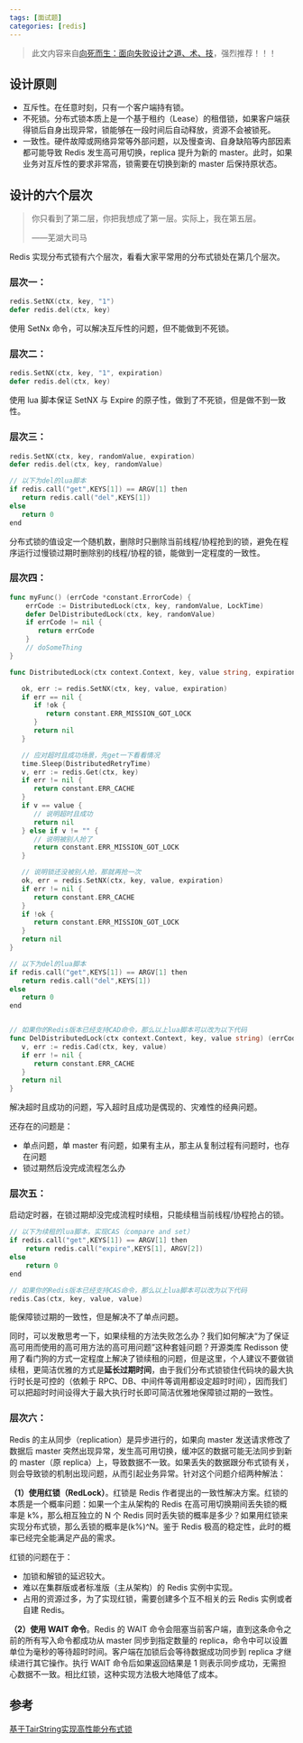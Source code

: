 ```yaml
---
tags: [面试题]
categories: [redis] 
---
```


> 此文内容来自[向死而生：面向失败设计之道、术、技](https://mp.weixin.qq.com/s/a-RA9hP400qUjcdsXxjSbg)，强烈推荐！！！

## **设计原则**

- 互斥性。在任意时刻，只有一个客户端持有锁。
- 不死锁。分布式锁本质上是一个基于租约（Lease）的租借锁，如果客户端获得锁后自身出现异常，锁能够在一段时间后自动释放，资源不会被锁死。
- 一致性。硬件故障或网络异常等外部问题，以及慢查询、自身缺陷等内部因素都可能导致 Redis 发生高可用切换，replica 提升为新的 master。此时，如果业务对互斥性的要求非常高，锁需要在切换到新的 master 后保持原状态。

## 设计的六个层次

> 你只看到了第二层，你把我想成了第一层。实际上，我在第五层。
>
> ——芜湖大司马

Redis 实现分布式锁有六个层次，看看大家平常用的分布式锁处在第几个层次。

### **层次一：**

```go
redis.SetNX(ctx, key, "1")
defer redis.del(ctx, key)
```

使用 SetNx 命令，可以解决互斥性的问题，但不能做到不死锁。

### **层次二：**

```go
redis.SetNX(ctx, key, "1", expiration)
defer redis.del(ctx, key)
```

使用 lua 脚本保证 SetNX 与 Expire 的原子性，做到了不死锁，但是做不到一致性。

### **层次三：**

```go
redis.SetNX(ctx, key, randomValue, expiration)
defer redis.del(ctx, key, randomValue)

// 以下为del的lua脚本
if redis.call("get",KEYS[1]) == ARGV[1] then
   return redis.call("del",KEYS[1])
else
   return 0
end
```

分布式锁的值设定一个随机数，删除时只删除当前线程/协程抢到的锁，避免在程序运行过慢锁过期时删除别的线程/协程的锁，能做到一定程度的一致性。

### **层次四：**

```go
func myFunc() (errCode *constant.ErrorCode) {
    errCode := DistributedLock(ctx, key, randomValue, LockTime)
    defer DelDistributedLock(ctx, key, randomValue)
    if errCode != nil {
       return errCode
    }
    // doSomeThing
}

func DistributedLock(ctx context.Context, key, value string, expiration time.Duration) (errCode *constant.ErrorCode) {

   ok, err := redis.SetNX(ctx, key, value, expiration)
   if err == nil {
      if !ok {
         return constant.ERR_MISSION_GOT_LOCK
      }
      return nil
   }

   // 应对超时且成功场景，先get一下看看情况
   time.Sleep(DistributedRetryTime)
   v, err := redis.Get(ctx, key)
   if err != nil {
      return constant.ERR_CACHE
   }
   if v == value {
      // 说明超时且成功
      return nil
   } else if v != "" {
      // 说明被别人抢了
      return constant.ERR_MISSION_GOT_LOCK
   }

   // 说明锁还没被别人抢，那就再抢一次
   ok, err = redis.SetNX(ctx, key, value, expiration)
   if err != nil {
      return constant.ERR_CACHE
   }
   if !ok {
      return constant.ERR_MISSION_GOT_LOCK
   }
   return nil
}

// 以下为del的lua脚本
if redis.call("get",KEYS[1]) == ARGV[1] then
   return redis.call("del",KEYS[1])
else
   return 0
end


// 如果你的Redis版本已经支持CAD命令，那么以上lua脚本可以改为以下代码
func DelDistributedLock(ctx context.Context, key, value string) (errCode *constant.ErrorCode) {
   v, err := redis.Cad(ctx, key, value)
   if err != nil {
      return constant.ERR_CACHE
   }
   return nil
}
```

解决超时且成功的问题，写入超时且成功是偶现的、灾难性的经典问题。

还存在的问题是：

- 单点问题，单 master 有问题，如果有主从，那主从复制过程有问题时，也存在问题
- 锁过期然后没完成流程怎么办

### **层次五：**

启动定时器，在锁过期却没完成流程时续租，只能续租当前线程/协程抢占的锁。

```go
// 以下为续租的lua脚本，实现CAS（compare and set）
if redis.call("get",KEYS[1]) == ARGV[1] then
    return redis.call("expire",KEYS[1], ARGV[2])
else
    return 0
end

// 如果你的Redis版本已经支持CAS命令，那么以上lua脚本可以改为以下代码
redis.Cas(ctx, key, value, value)
```

能保障锁过期的一致性，但是解决不了单点问题。

同时，可以发散思考一下，如果续租的方法失败怎么办？我们如何解决“为了保证高可用而使用的高可用方法的高可用问题”这种套娃问题？开源类库 Redisson 使用了看门狗的方式一定程度上解决了锁续租的问题，但是这里，个人建议不要做锁续租，更简洁优雅的方式是**延长过期时间**，由于我们分布式锁锁住代码块的最大执行时长是可控的（依赖于 RPC、DB、中间件等调用都设定超时时间），因而我们可以把超时时间设得大于最大执行时长即可简洁优雅地保障锁过期的一致性。

### **层次六：**

Redis 的主从同步（replication）是异步进行的，如果向 master 发送请求修改了数据后 master 突然出现异常，发生高可用切换，缓冲区的数据可能无法同步到新的 master（原 replica）上，导致数据不一致。如果丢失的数据跟分布式锁有关，则会导致锁的机制出现问题，从而引起业务异常。针对这个问题介绍两种解法：

**（1）使用红锁（RedLock）**。红锁是 Redis 作者提出的一致性解决方案。红锁的本质是一个概率问题：如果一个主从架构的 Redis 在高可用切换期间丢失锁的概率是 k%，那么相互独立的 N 个 Redis 同时丢失锁的概率是多少？如果用红锁来实现分布式锁，那么丢锁的概率是(k%)^N。鉴于 Redis 极高的稳定性，此时的概率已经完全能满足产品的需求。

红锁的问题在于：

- 加锁和解锁的延迟较大。
- 难以在集群版或者标准版（主从架构）的 Redis 实例中实现。
- 占用的资源过多，为了实现红锁，需要创建多个互不相关的云 Redis 实例或者自建 Redis。

**（2）使用 WAIT 命令**。Redis 的 WAIT 命令会阻塞当前客户端，直到这条命令之前的所有写入命令都成功从 master 同步到指定数量的 replica，命令中可以设置单位为毫秒的等待超时时间。客户端在加锁后会等待数据成功同步到 replica 才继续进行其它操作。执行 WAIT 命令后如果返回结果是 1 则表示同步成功，无需担心数据不一致。相比红锁，这种实现方法极大地降低了成本。

## 参考
[基于TairString实现高性能分布式锁](https://help.aliyun.com/document_detail/146758.html)